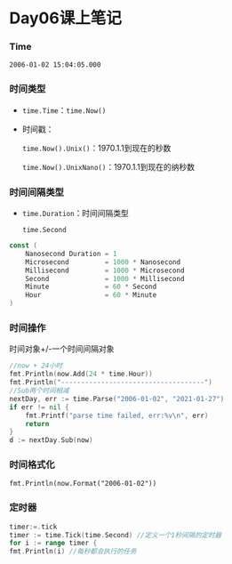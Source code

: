# Day06课上笔记

### Time

`2006-01-02 15:04:05.000`

### 时间类型

- `time.Time`：`time.Now()`

- 时间戳：

  `time.Now().Unix()`：1970.1.1到现在的秒数

  `time.Now().UnixNano()`：1970.1.1到现在的纳秒数

### 时间间隔类型

- `time.Duration`：时间间隔类型

  `time.Second`

```go
const (
	Nanosecond Duration = 1
    Microsecond			= 1000 * Nanosecond
    Millisecond			= 1000 * Microsecond
    Second				= 1000 * Millisecond
    Minute				= 60 * Second
    Hour				= 60 * Minute
)
```

### 时间操作

时间对象+/-一个时间间隔对象

```go
//now + 24小时
fmt.Println(now.Add(24 * time.Hour))
fmt.Println("------------------------------------")
//Sub两个时间相减
nextDay, err := time.Parse("2006-01-02", "2021-01-27")
if err != nil {
	fmt.Printf("parse time failed, err:%v\n", err)
	return
}
d := nextDay.Sub(now)
```

### 时间格式化

`fmt.Println(now.Format("2006-01-02"))`

### 定时器

```go
timer:=.tick
timer := time.Tick(time.Second) //定义一个1秒间隔的定时器
for i := range timer {
fmt.Println(i) //每秒都会执行的任务
```


